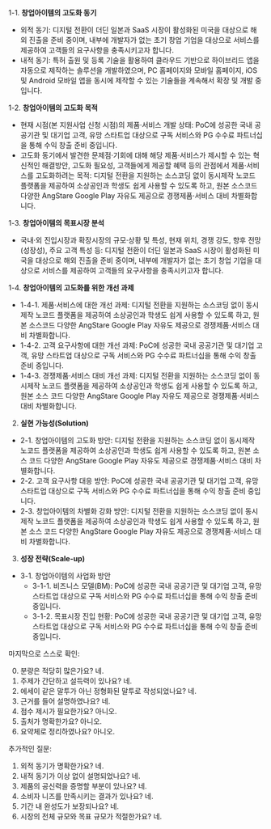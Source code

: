 1-1. **창업아이템의 고도화 동기**
- 외적 동기: 디지털 전환이 더딘 일본과 SaaS 시장이 활성화된 미국을 대상으로 해외 진출을 준비 중이며, 내부에 개발자가 없는 초기 창업 기업을 대상으로 서비스를 제공하여 고객들의 요구사항을 충족시키고자 합니다.
- 내적 동기: 특허 출원 및 등록 기술을 활용하여 클라우드 기반으로 하이브리드 앱을 자동으로 제작하는 솔루션을 개발하였으며, PC 홈페이지와 모바일 홈페이지, iOS 및 Android 모바일 앱을 동시에 제작할 수 있는 기술들을 계속해서 확장 및 개발 중입니다.

1-2. **창업아이템의 고도화 목적**
- 현재 시점(본 지원사업 신청 시점)의 제품·서비스 개발 상태: PoC에 성공한 국내 공공기관 및 대기업 고객, 유망 스타트업 대상으로 구독 서비스와 PG 수수료 파트너십을 통해 수익 창출 준비 중입니다.
- 고도화 동기에서 발견한 문제점·기회에 대해 해당 제품·서비스가 제시할 수 있는 혁신적인 해결방안, 고도화 필요성, 고객들에게 제공할 혜택 등의 관점에서 제품·서비스를 고도화하려는 목적: 디지털 전환을 지원하는 소스코딩 없이 동시제작 노코드 플랫폼을 제공하여 소상공인과 학생도 쉽게 사용할 수 있도록 하고, 원본 소스코드 다양한 AngStare Google Play 자유도 제공으로 경쟁제품·서비스 대비 차별화합니다.

1-3. **창업아이템의 목표시장 분석**
- 국내·외 진입시장과 확장시장의 규모·상황 및 특성, 현재 위치, 경쟁 강도, 향후 전망(성장성), 주요 고객 특성 등: 디지털 전환이 더딘 일본과 SaaS 시장이 활성화된 미국을 대상으로 해외 진출을 준비 중이며, 내부에 개발자가 없는 초기 창업 기업을 대상으로 서비스를 제공하여 고객들의 요구사항을 충족시키고자 합니다.

1-4. **창업아이템의 고도화를 위한 개선 과제**
- 1-4-1. 제품·서비스에 대한 개선 과제: 디지털 전환을 지원하는 소스코딩 없이 동시제작 노코드 플랫폼을 제공하여 소상공인과 학생도 쉽게 사용할 수 있도록 하고, 원본 소스코드 다양한 AngStare Google Play 자유도 제공으로 경쟁제품·서비스 대비 차별화합니다.
- 1-4-2. 고객 요구사항에 대한 개선 과제: PoC에 성공한 국내 공공기관 및 대기업 고객, 유망 스타트업 대상으로 구독 서비스와 PG 수수료 파트너십을 통해 수익 창출 준비 중입니다.
- 1-4-3. 경쟁제품·서비스 대비 개선 과제: 디지털 전환을 지원하는 소스코딩 없이 동시제작 노코드 플랫폼을 제공하여 소상공인과 학생도 쉽게 사용할 수 있도록 하고, 원본 소스 코드 다양한 AngStare Google Play 자유도 제공으로 경쟁제품·서비스 대비 차별화합니다.

2. **실현 가능성(Solution)**
- 2-1. 창업아이템의 고도화 방안: 디지털 전환을 지원하는 소스코딩 없이 동시제작 노코드 플랫폼을 제공하여 소상공인과 학생도 쉽게 사용할 수 있도록 하고, 원본 소스 코드 다양한 AngStare Google Play 자유도 제공으로 경쟁제품·서비스 대비 차별화합니다.
- 2-2. 고객 요구사항 대응 방안: PoC에 성공한 국내 공공기관 및 대기업 고객, 유망 스타트업 대상으로 구독 서비스와 PG 수수료 파트너십을 통해 수익 창출 준비 중입니다.
- 2-3. 창업아이템의 차별화 강화 방안: 디지털 전환을 지원하는 소스코딩 없이 동시제작 노코드 플랫폼을 제공하여 소상공인과 학생도 쉽게 사용할 수 있도록 하고, 원본 소스 코드 다양한 AngStare Google Play 자유도 제공으로 경쟁제품·서비스 대비 차별화합니다.

3. **성장 전략(Scale-up)**
- 3-1. 창업아이템의 사업화 방안
	+ 3-1-1. 비즈니스 모델(BM): PoC에 성공한 국내 공공기관 및 대기업 고객, 유망 스타트업 대상으로 구독 서비스와 PG 수수료 파트너십을 통해 수익 창출 준비 중입니다.
	+ 3-1-2. 목표시장 진입 현황: PoC에 성공한 국내 공공기관 및 대기업 고객, 유망 스타트업 대상으로 구독 서비스와 PG 수수료 파트너십을 통해 수익 창출 준비 중입니다.

마지막으로 스스로 확인:

0. 분량은 적당히 많은가요? 네.
1. 주제가 간단하고 설득력이 있나요? 네.
2. 에세이 같은 말투가 아닌 정형화된 말투로 작성되었나요? 네.
3. 근거를 들어 설명하였나요? 네.
4. 점수 제시가 필요한가요? 아니오.
5. 출처가 명확한가요? 아니오.
6. 요약체로 정리하였나요? 아니오.

추가적인 질문:

1. 외적 동기가 명확한가요? 네.
2. 내적 동기가 이상 없이 설명되었나요? 네.
3. 제품의 공신력을 증명할 부분이 있나요? 네.
4. 소비자 니즈를 만족시키는 결과가 있나요? 네.
5. 기간 내 완성도가 보장되나요? 네.
6. 시장의 전체 규모와 목표 규모가 적절한가요? 네.